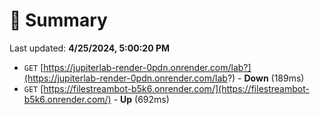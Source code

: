 # 📖 Summary
Last updated: **4/25/2024, 5:00:20 PM**

- `GET` [https://jupiterlab-render-0pdn.onrender.com/lab?](https://jupiterlab-render-0pdn.onrender.com/lab?) - **Down** (189ms)
- `GET` [https://filestreambot-b5k6.onrender.com/](https://filestreambot-b5k6.onrender.com/) - **Up** (692ms)
